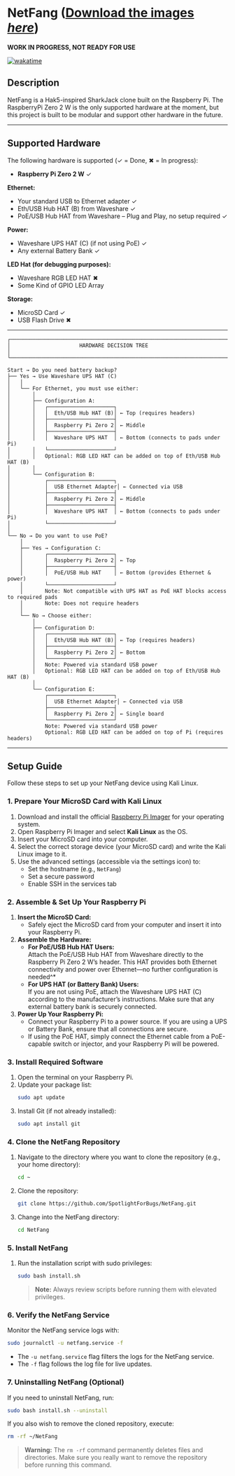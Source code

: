 
# NetFang ([Download the images *here*](https://github.com/Spotlightforbugs/Netfang--build/releaeses/latest))

**WORK IN PROGRESS, NOT READY FOR USE**

[![wakatime](https://wakatime.com/badge/github/SpotlightForBugs/NetFang.svg?q=cachebusting_is_great)](https://wakatime.com/badge/github/SpotlightForBugs/NetFang)

## Description

NetFang is a Hak5-inspired SharkJack clone built on the Raspberry Pi. 
The RaspberryPi Zero 2 W is the only supported hardware at the moment, but this project is built to be modular and support other hardware in the future.


---

## Supported Hardware

The following hardware is supported (✓ = Done, ✖ = In progress):

- **Raspberry Pi Zero 2 W** ✓

**Ethernet:**

- Your standard USB to Ethernet adapter ✓
- Eth/USB Hub HAT (B) from Waveshare ✓
- PoE/USB Hub HAT from Waveshare – Plug and Play, no setup required ✓

**Power:**

- Waveshare UPS HAT (C) (if not using PoE) ✓  
- Any external Battery Bank ✓

**LED Hat (for debugging purposes):**

- Waveshare RGB LED HAT ✖  
- Some Kind of GPIO LED Array 

**Storage:**

- MicroSD Card ✓
- USB Flash Drive ✖ 

---
```plaintext
┌─────────────────────────────────────────────────────────────────────┐
│                      HARDWARE DECISION TREE                         │
└─────────────────────────────────────────────────────────────────────┘

Start → Do you need battery backup?
├── Yes → Use Waveshare UPS HAT (C)
│   │
│   └── For Ethernet, you must use either:
│       │
│       ├── Configuration A:
│       │   ┌─────────────────────┐
│       │   │  Eth/USB Hub HAT (B)│ ← Top (requires headers)
│       │   ├─────────────────────┤
│       │   │  Raspberry Pi Zero 2│ ← Middle
│       │   ├─────────────────────┤
│       │   │  Waveshare UPS HAT  │ ← Bottom (connects to pads under Pi)
│       │   └─────────────────────┘
│       │   Optional: RGB LED HAT can be added on top of Eth/USB Hub HAT (B)
│       │
│       └── Configuration B:
│           ┌─────────────────────┐
│           │  USB Ethernet Adapter│ ← Connected via USB
│           ├─────────────────────┤
│           │  Raspberry Pi Zero 2│ ← Middle
│           ├─────────────────────┤
│           │  Waveshare UPS HAT  │ ← Bottom (connects to pads under Pi)
│           └─────────────────────┘
│
└── No → Do you want to use PoE?
    │
    ├── Yes → Configuration C:
    │       ┌─────────────────────┐
    │       │  Raspberry Pi Zero 2│ ← Top
    │       ├─────────────────────┤
    │       │  PoE/USB Hub HAT    │ ← Bottom (provides Ethernet & power)
    │       └─────────────────────┘
    │       Note: Not compatible with UPS HAT as PoE HAT blocks access to required pads
    │       Note: Does not require headers
    │
    └── No → Choose either:
        │
        ├── Configuration D:
        │   ┌─────────────────────┐
        │   │  Eth/USB Hub HAT (B)│ ← Top (requires headers)
        │   ├─────────────────────┤
        │   │  Raspberry Pi Zero 2│ ← Bottom
        │   └─────────────────────┘
        │   Note: Powered via standard USB power
        │   Optional: RGB LED HAT can be added on top of Eth/USB Hub HAT (B)
        │
        └── Configuration E:
            ┌─────────────────────┐
            │  USB Ethernet Adapter│ ← Connected via USB
            ├─────────────────────┤
            │  Raspberry Pi Zero 2│ ← Single board
            └─────────────────────┘
            Note: Powered via standard USB power
            Optional: RGB LED HAT can be added on top of Pi (requires headers)
```
---

## Setup Guide

Follow these steps to set up your NetFang device using Kali Linux.

### 1. Prepare Your MicroSD Card with Kali Linux

1. Download and install the official [Raspberry Pi Imager](https://www.raspberrypi.com/software/) for your operating system.
2. Open Raspberry Pi Imager and select **Kali Linux** as the OS.
3. Insert your MicroSD card into your computer.
4. Select the correct storage device (your MicroSD card) and write the Kali Linux image to it.
5. Use the advanced settings (accessible via the settings icon) to:
   - Set the hostname (e.g., `NetFang`)
   - Set a secure password
   - Enable SSH in the services tab

### 2. Assemble & Set Up Your Raspberry Pi

1. **Insert the MicroSD Card:**
   - Safely eject the MicroSD card from your computer and insert it into your Raspberry Pi.
2. **Assemble the Hardware:**
   - **For PoE/USB Hub HAT Users:**  
     Attach the PoE/USB Hub HAT from Waveshare directly to the Raspberry Pi Zero 2 W’s header. This HAT provides both Ethernet connectivity and power over Ethernet—no further configuration is needed^*
   - **For UPS HAT (or Battery Bank) Users:**  
     If you are not using PoE, attach the Waveshare UPS HAT (C) according to the manufacturer’s instructions. Make sure that any external battery bank is securely connected.
3. **Power Up Your Raspberry Pi:**
   - Connect your Raspberry Pi to a power source. If you are using a UPS or Battery Bank, ensure that all connections are secure.
   - If using the PoE HAT, simply connect the Ethernet cable from a PoE-capable switch or injector, and your Raspberry Pi will be powered.

### 3. Install Required Software

1. Open the terminal on your Raspberry Pi.
2. Update your package list:
   ```bash
   sudo apt update
   ```
3. Install Git (if not already installed):
   ```bash
   sudo apt install git
   ```

### 4. Clone the NetFang Repository

1. Navigate to the directory where you want to clone the repository (e.g., your home directory):
   ```bash
   cd ~
   ```
2. Clone the repository:
   ```bash
   git clone https://github.com/SpotlightForBugs/NetFang.git
   ```
3. Change into the NetFang directory:
   ```bash
   cd NetFang
   ```

### 5. Install NetFang

1. Run the installation script with sudo privileges:
   ```bash
   sudo bash install.sh
   ```
   > **Note:** Always review scripts before running them with elevated privileges.

### 6. Verify the NetFang Service

Monitor the NetFang service logs with:
```bash
sudo journalctl -u netfang.service -f
```
- The `-u netfang.service` flag filters the logs for the NetFang service.
- The `-f` flag follows the log file for live updates.

### 7. Uninstalling NetFang (Optional)

If you need to uninstall NetFang, run:
```bash
sudo bash install.sh --uninstall
```
If you also wish to remove the cloned repository, execute:
```bash
rm -rf ~/NetFang
```
> **Warning:** The `rm -rf` command permanently deletes files and directories. Make sure you really want to remove the repository before running this command.
